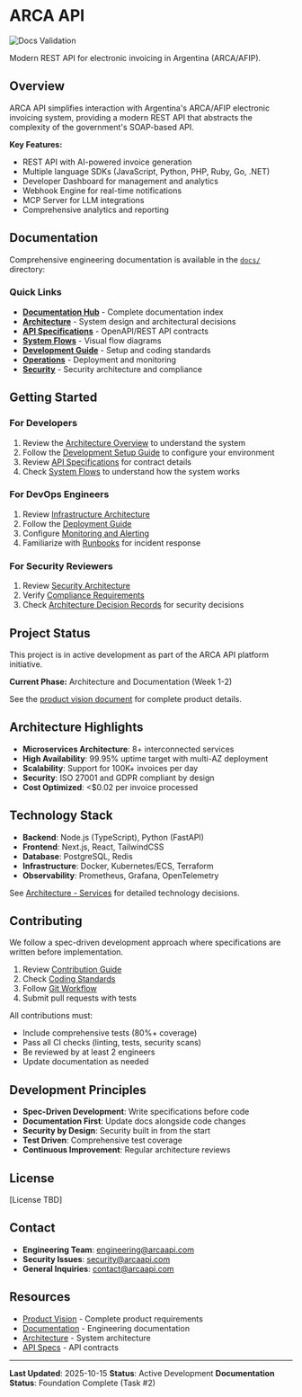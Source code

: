 # ARCA API

![Docs Validation](https://github.com/lorenzotomasdiez/ArcAPI/workflows/Documentation%20Validation/badge.svg)

Modern REST API for electronic invoicing in Argentina (ARCA/AFIP).

## Overview

ARCA API simplifies interaction with Argentina's ARCA/AFIP electronic invoicing system, providing a modern REST API that abstracts the complexity of the government's SOAP-based API.

**Key Features:**
- REST API with AI-powered invoice generation
- Multiple language SDKs (JavaScript, Python, PHP, Ruby, Go, .NET)
- Developer Dashboard for management and analytics
- Webhook Engine for real-time notifications
- MCP Server for LLM integrations
- Comprehensive analytics and reporting

## Documentation

Comprehensive engineering documentation is available in the [`docs/`](./docs/README.md) directory:

### Quick Links

- **[Documentation Hub](./docs/README.md)** - Complete documentation index
- **[Architecture](./docs/architecture/README.md)** - System design and architectural decisions
- **[API Specifications](./docs/specifications/api/README.md)** - OpenAPI/REST API contracts
- **[System Flows](./docs/flows/README.md)** - Visual flow diagrams
- **[Development Guide](./docs/development/README.md)** - Setup and coding standards
- **[Operations](./docs/operations/README.md)** - Deployment and monitoring
- **[Security](./docs/security/README.md)** - Security architecture and compliance

## Getting Started

### For Developers

1. Review the [Architecture Overview](./docs/architecture/README.md) to understand the system
2. Follow the [Development Setup Guide](./docs/development/README.md) to configure your environment
3. Review [API Specifications](./docs/specifications/api/README.md) for contract details
4. Check [System Flows](./docs/flows/README.md) to understand how the system works

### For DevOps Engineers

1. Review [Infrastructure Architecture](./docs/architecture/04-infrastructure.md)
2. Follow the [Deployment Guide](./docs/operations/README.md)
3. Configure [Monitoring and Alerting](./docs/operations/README.md)
4. Familiarize with [Runbooks](./docs/operations/runbooks/README.md) for incident response

### For Security Reviewers

1. Review [Security Architecture](./docs/security/README.md)
2. Verify [Compliance Requirements](./docs/security/compliance/README.md)
3. Check [Architecture Decision Records](./docs/architecture/adrs/README.md) for security decisions

## Project Status

This project is in active development as part of the ARCA API platform initiative.

**Current Phase:** Architecture and Documentation (Week 1-2)

See the [product vision document](./prd-idea.md) for complete product details.

## Architecture Highlights

- **Microservices Architecture**: 8+ interconnected services
- **High Availability**: 99.95% uptime target with multi-AZ deployment
- **Scalability**: Support for 100K+ invoices per day
- **Security**: ISO 27001 and GDPR compliant by design
- **Cost Optimized**: <$0.02 per invoice processed

## Technology Stack

- **Backend**: Node.js (TypeScript), Python (FastAPI)
- **Frontend**: Next.js, React, TailwindCSS
- **Database**: PostgreSQL, Redis
- **Infrastructure**: Docker, Kubernetes/ECS, Terraform
- **Observability**: Prometheus, Grafana, OpenTelemetry

See [Architecture - Services](./docs/architecture/02-services.md) for detailed technology decisions.

## Contributing

We follow a spec-driven development approach where specifications are written before implementation.

1. Review [Contribution Guide](./docs/development/README.md)
2. Check [Coding Standards](./docs/development/README.md)
3. Follow [Git Workflow](./docs/development/README.md)
4. Submit pull requests with tests

All contributions must:
- Include comprehensive tests (80%+ coverage)
- Pass all CI checks (linting, tests, security scans)
- Be reviewed by at least 2 engineers
- Update documentation as needed

## Development Principles

- **Spec-Driven Development**: Write specifications before code
- **Documentation First**: Update docs alongside code changes
- **Security by Design**: Security built in from the start
- **Test Driven**: Comprehensive test coverage
- **Continuous Improvement**: Regular architecture reviews

## License

[License TBD]

## Contact

- **Engineering Team**: engineering@arcaapi.com
- **Security Issues**: security@arcaapi.com
- **General Inquiries**: contact@arcaapi.com

## Resources

- [Product Vision](./prd-idea.md) - Complete product requirements
- [Documentation](./docs/README.md) - Engineering documentation
- [Architecture](./docs/architecture/README.md) - System architecture
- [API Specs](./docs/specifications/api/README.md) - API contracts

---

**Last Updated**: 2025-10-15
**Status**: Active Development
**Documentation Status**: Foundation Complete (Task #2)
